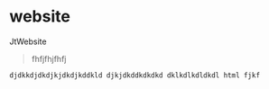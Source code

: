 # website
JtWebsite 
>fhfjfhjfhfj

`djdkkdjdkdjkjdkdjkddkld
djkjdkddkdkdkd
dklkdlkdldkdl
html
fjkf
`
